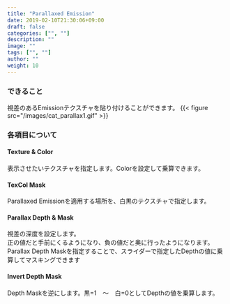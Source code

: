 ```yaml
---
title: "Parallaxed Emission"
date: 2019-02-10T21:30:06+09:00
draft: false
categories: ["", ""]
description: ""
image: ""
tags: ["", ""]
author: ""
weight: 10
---
```


### できること
視差のあるEmissionテクスチャを貼り付けることができます。
{{< figure src="/images/cat_parallax1.gif" >}}
### 各項目について
#### Texture & Color
表示させたいテクスチャを指定します。Colorを設定して乗算できます。
#### TexCol Mask
Parallaxed Emissionを適用する場所を、白黒のテクスチャで指定します。
#### Parallax Depth & Mask
視差の深度を設定します。  
正の値だと手前にくるようになり、負の値だと奥に行ったようになります。  
Parallax Depth Maskを指定することで、スライダーで指定したDepthの値に乗算してマスキングできます
#### Invert Depth Mask
Depth Maskを逆にします。黒=1　～　白=0としてDepthの値を乗算します。
